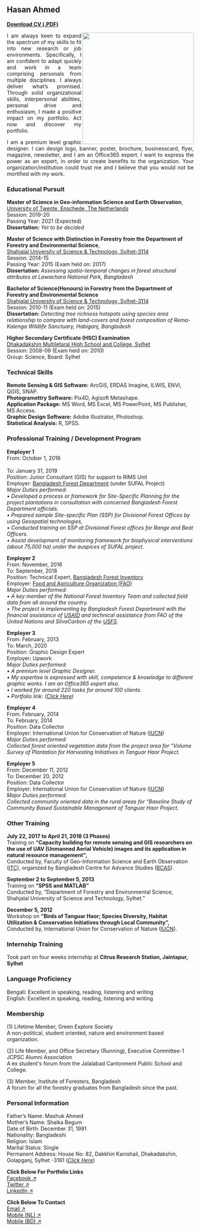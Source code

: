 ## Hasan Ahmed

<a href="https://drive.google.com/u/0/uc?id=1uhS3sm9mUFr2UB22Ob1pX49BwWTKx77J&export=download"><b>Download CV (.PDF)</b></a>

<img src="Images/rafsan.png" align="right" height="300" />

<p align="justify">I am always keen to expand the spectrum of my skills to fit into new research or job environments. Specifically, I am confident to adapt quickly and work in a team comprising personals from multiple disciplines. I always deliver what’s promised. Through solid organizational skills, interpersonal abilities, personal drive and enthusiasm, I made a positive impact on my portfolio. Act now and discover my portfolio.</p>

<p align="justify">I am a premium level graphic designer. I can design logo, banner, poster, brochure, businesscard, flyer, magazine, newsletter, and I am an Office365 expert. I want to express the power as an expert, in order to create benefits to the organization. Your organization/institution could trust me and I believe that you would not be mortified with my work.</p>

### Educational Pursuit

**Master of Science in Geo-information Science and Earth Observation**,<br/>
[University of Twente, Enschede, The Netherlands ](https://www.itc.nl/)<br/>
Session: 2019-20<br/>
Passing Year: 2021 (Expected)<br/>
**Dissertation:** _Yet to be decided_


**Master of Science with Distinction in Forestry from the Department of Forestry and Environmental Science**,<br/>
[Shahjalal University of Science & Technology, Sylhet-3114](https://www.sust.edu/)<br/>
Session: 2014-15<br/>
Passing Year: 2015 (Exam held on: 2017)<br/>
**Dissertation:** _Assessing spatio-temporal changes in forest structural attributes at Lawachara National Park, Bangladesh_

**Bachelor of Science(Honours) in Forestry from the Department of Forestry and Environmental Science**<br/>
[Shahjalal University of Science & Technology, Sylhet-3114](https://www.sust.edu/)<br/>
Session: 2010-11 (Exam held on: 2015)<br/>
**Dissertation:** _Detecting tree richness hotspots using species area relationship to compare with land-covers and forest composition of Rema-Kalenga Wildlife Sanctuary, Habiganj, Bangladesh_

**Higher Secondary Certificate (HSC) Examination**<br/>
[Dhakadakshin Multiletaral High School and College, Sylhet](http://www.http://www.ddkmlhsc.edu.bd//)<br/>
Session: 2008-09 (Exam held on: 2010)<br/>
Group: Science, Board: Sylhet


### Technical Skills
**Remote Sensing & GIS Software:** ArcGIS, ERDAS Imagine, ILWIS, ENVI, QGIS, SNAP.<br/>
**Photogramettry Software:** Pix4D, Agisoft Metashape. <br/>
**Application Package:** MS Word, MS Excel, MS PowerPoint, MS Publisher, MS Access.<br/>
**Graphic Design Software:** Adobe Illustrator, Photoshop.<br/>
**Statistical Analysis:** R, SPSS. <br/>


### Professional Training / Development Program

**Employer 1**<br/>
From: October 1, 2018<br/>	
To: January 31, 2019<br/>
Position: Junior Consultant (GIS) for support to RIMS Unit<br/>
Employer: [Bangladesh Forest Department](http://www.bforest.gov.bd/) (under SUFAL Project)<br/>
_Major Duties performed:<br/>
• Developed a process or framework for Site-Specific Planning for the project plantations in consultation with concerned Bangladesh Forest Department officials. <br/>
•	Prepared sample Site-specific Plan (SSP) for Divisional Forest Offices by using Geospatial technologies,<br/>
•	Conducted training on SSP at Divisional Forest offices for Range and Beat Officers.<br/>
•	Assist development of monitoring framework for biophysical interventions (about 75,000 ha) under the auspices of SUFAL project._

**Employer 2**<br/>
From: November, 2016	<br/>
To: September, 2018<br/>
Position: Technical Expert, [Bangladesh Forest Inventory](http://bfis.bforest.gov.bd/bfi/)<br/>
Employer: [Food and Agriculture Organization (FAO)](http://www.fao.org/bangladesh/en/)<br/>
_Major Duties performed:<br/>
• A key member of the National Forest Inventory Team and collected field data from all around the country. <br/>
•	The project is implementing by Bangladesh Forest Department with the financial assistance of [USAID](https://www.usaid.gov/bd) and technical assistance from FAO of the United Nations and SilvaCarbon of the [USFS](https://www.fs.usda.gov/)._

**Employer 3**<br/>
From: February, 2013<br/>
To: March, 2020<br/>
Position: Graphic Design Expert<br/>
Employer: Upwork<br/>
_Major Duties performed:<br/>
• A premium level Graphic Designer. <br/>
• My expertise is expressed with skill, competence & knowledge to different graphic works. I am an Office365 expert also. <br/>
•	I worked for around 220 tasks for around 100 clients.<br/>
•	Portfolio link: ([Click Here](https://bit.ly/2GoGV5N))_

**Employer 4**<br/>
From: February, 2014	<br/>
To: February, 2014<br/>
Position: Data Collector<br/>
Employer: International Union for Conservation of Nature ([IUCN](https://www.iucn.org/asia/countries/bangladesh))<br/>
_Major Duties performed:<br/>
Collected forest oriented vegetation data from the project area for “Volume Survey of Plantation for Harvesting Initiatives in Tanguar Haor Project._

**Employer 5**<br/>
From: December 11, 2012	<br/>
To: December 20, 2012<br/>
Position: Data Collector<br/>
Employer: International Union for Conservation of Nature ([IUCN](https://www.iucn.org/asia/countries/bangladesh))<br/>
_Major Duties performed:<br/>
Collected community oriented data in the rural areas for “Baseline Study of Community Based Sustainable Management of Tanguar Haor Project._

### Other Training

**July 22, 2017 to April 21, 2018 (3 Phases)**<br/>
Training on **“Capacity building for remote sensing and GIS researchers on the use of UAV (Unmanned Aerial Vehicle) images and its application in natural resource management",** <br/>
Conducted by, Faculty of Geo-Information Science and Earth Observation ([ITC](https://www.itc.nl/)), organized by Bangladesh Centre for Advance Studies ([BCAS](http://www.bcas.net/)).

**September 2 to September 5, 2013**<br/>
Training on **“SPSS and MATLAB”**<br/>
Conducted by, “Department of Forestry and Environmental Science, Shahjalal University of Science and Technology, Sylhet.”

**December 5, 2012**<br/>
Workshop on **“Birds of Tanguar Haor; Species Diversity, Habitat Utilization & Conservation Initiatives through Local Community”,** <br/>
Conducted by, International Union for Conservation of Nature ([IUCN](https://www.iucn.org/asia/countries/bangladesh)).

### Internship Training
Took part on four weeks internship at **Citrus Research Station, Jaintapur, Sylhet**

### Language Proficiency
Bengali: Excellent in speaking, reading, listening and writing<br/>
English: Excellent in speaking, reading, listening and writing

### Membership
(1) Lifetime Member, Green Explore Society<br/>
A non-political, student oriented, nature and environment based organization.

(2) Life Member, and Office Secretary (Running), Executive Committee-1<br/>
JCPSC Alumni Association<br/>
A ex student's forum from the Jalalabad Cantonment Public School and College.

(3) Member, Institute of Foresters, Bangladesh<br/>
A forum for all the forestry graduates from Bangladesh since the past.

### Personal Information

Father’s Name: Mashuk Ahmed<br/>
Mother’s Name: Shaika Begum<br/>
Date of Birth: December 31, 1991<br/>
Nationality: Bangladeshi<br/>
Religion:	Islam<br/>
Marital Status: Single<br/>
Permanent Address: House No: 82, Dakkhin Kanishail, Dhakadakshin, Golapganj, Sylhet -3161 ([_Click Here_](https://goo.gl/maps/GiYReLc7HfxQ5ByT6))


**Click Below For Portfolio Links**<br/>
[Facebook ↗](https://www.facebook.com/IAmHasanAhmed)<br/>
[Twitter ↗](https://twitter.com/IAmHasanAhmed)<br/>
[LinkedIn ↗](https://www.linkedin.com/in/iamhasanahmed/)<br/>


**Click Below To Contact**<br/>
[Email ↗](mailto:contact@ahmedhasan.info)<br/>
[Mobile (NL) ↗](tel:+31633426216)<br/>
[Mobile (BD) ↗](tel:+8801723167736)<br/>

